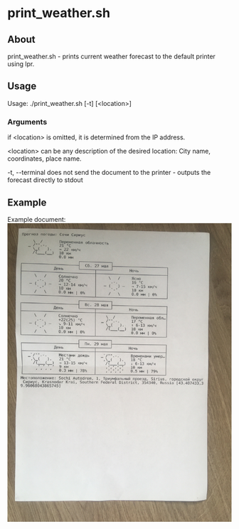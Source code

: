 # print_weather.sh # 

## About ## 

print\_weather.sh - prints current weather forecast to the default printer using lpr. 

## Usage ## 

Usage: ./print\_weather.sh \[-t] [\<location>]

### Arguments ### 

if \<location> is omitted, it is determined from the IP address. 

\<location> can be any description of the desired location: City name, coordinates, place name. 

-t, --terminal		does not send the document to the printer - outputs the forecast directly to stdout

## Example ## 
Example document: 
![Example document](./readme/images/example.jpg)
